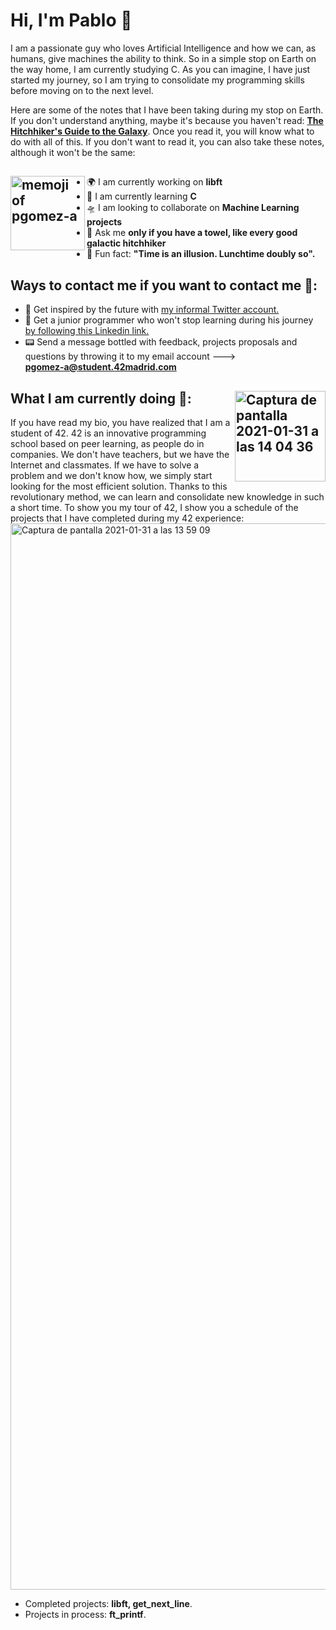 # Hi, I'm Pablo 👋

<!--
**pgomez-a/pgomez-a** is a ✨ _special_ ✨ repository because its `README.md` (this file) appears on your GitHub profile. -->
I am a passionate guy who loves Artificial Intelligence and how we can, as humans, give machines the ability to think. So in a simple stop on Earth on the way home, I am currently studying C. As you can imagine, I have just started my journey, so I am trying to consolidate my programming skills before moving on to the next level.

Here are some of the notes that I have been taking during my stop on Earth. If you don't understand anything, maybe it's because you haven't read: <a href="https://www.casadellibro.com/libro-the-hitchhiker-s-guide-to-the-galaxy/9780345391803/1009645">**The Hitchhiker's Guide to the Galaxy**</a>. Once you read it, you will know what to do with all of this. If you don't want to read it, you can also take these notes, although it won't be the same: 

<a><img width="119" alt="memoji of pgomez-a" align= "left" src="https://user-images.githubusercontent.com/74931024/106330802-2b80d280-6284-11eb-8dec-9ea8a85c6b19.png"></a>
-
- 🌍 I am currently working on **libft**</a>
- 🔭 I am currently learning **C**</a>
- 🛸 I am looking to collaborate on **Machine Learning projects**</a>
- 🧬 Ask me **only if you have a towel, like every good galactic hitchhiker**</a>
- 🚀 Fun fact: **"Time is an illusion. Lunchtime doubly so".**</a>

## Ways to contact me if you want to contact me 🤯:
- 👾 Get inspired by the future with <a href="https://twitter.com/uni_versen"> my informal Twitter account.</a>
- 🧠 Get a junior programmer who won't stop learning during his journey <a href="https://www.linkedin.com/in/pgomez-a/"> by following this Linkedin link.</a>
- 📟 Send a message bottled with feedback, projects proposals and questions by throwing it to my email account ---><br>**pgomez-a@student.42madrid.com**

## What I am currently doing 🥸: <img width="145" alt="Captura de pantalla 2021-01-31 a las 14 04 36" align = "right" src="https://user-images.githubusercontent.com/74931024/106384840-50cd2800-63cd-11eb-80bc-10e44a07e992.png">
If you have read my bio, you have realized that I am a student of 42. 42 is an innovative programming school based on peer learning, as people do in companies. We don't have teachers, but we have the Internet and classmates. If we have to solve a problem and we don't know how, we simply start looking for the most efficient solution. Thanks to this revolutionary method, we can learn and consolidate new knowledge in such a short time. To show you my tour of 42, I show you a schedule of the projects that I have completed during my 42 experience:
<img width="1706" alt="Captura de pantalla 2021-01-31 a las 13 59 09" src="https://user-images.githubusercontent.com/74931024/106384719-963d2580-63cc-11eb-99e3-638b1c86cad7.png">
- Completed projects: **libft, get_next_line**.
- Projects in process: **ft_printf**.
